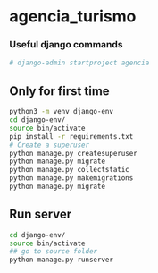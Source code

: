 # agencia_turismo

### Useful django commands
```bash
# django-admin startproject agencia
```

## Only for first time

```bash
python3 -m venv django-env
cd django-env/
source bin/activate
pip install -r requirements.txt
# Create a superuser
python manage.py createsuperuser
python manage.py migrate
python manage.py collectstatic
python manage.py makemigrations
python manage.py migrate
```



## Run server
```bash
cd django-env/
source bin/activate
## go to source folder
python manage.py runserver
```
